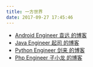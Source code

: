 ```yaml
---
title: 一方世界
date: 2017-09-27 17:45:46
---
```


- [Android Engineer 袁远 的博客](https://twiceyuan.com/)
- [Java Engineer 起司 的博客](https://blog.cheeseneko.top/)
- [Python Engineer  剑来 的博客](https://tony-yin.github.io/)
- [Php Engineer 子小龙 的博客](http://sunlonghb.blog.163.com/blog/#m=0)


